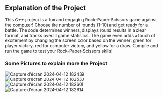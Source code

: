 ## Explanation of the Project
This C++ project is a fun and engaging Rock-Paper-Scissors game against the computer! Choose the number of rounds (1-10) and get ready for a battle. The code determines winners, displays round results in a clear format, and tracks overall game statistics. The game even adds a touch of excitement by changing the screen color based on the winner: green for player victory, red for computer victory, and yellow for a draw.  Compile and run the game to test your Rock-Paper-Scissors skills!
### Some Pictures to explain more the Project
![Capture d’écran 2024-04-12 182439](https://github.com/raedzayoud/Stone-Paper-Scissors-Game-Project/assets/124729087/afcced99-d5be-43f6-8dcd-62f9ad561a19)
![Capture d’écran 2024-04-12 182530](https://github.com/raedzayoud/Stone-Paper-Scissors-Game-Project/assets/124729087/14b52bd5-1362-4651-b09d-8e75fa4b0baa)
![Capture d’écran 2024-04-12 182601](https://github.com/raedzayoud/Stone-Paper-Scissors-Game-Project/assets/124729087/f6e45055-7c2f-4239-96db-f16952dc055e)
![Capture d’écran 2024-04-12 182614](https://github.com/raedzayoud/Stone-Paper-Scissors-Game-Project/assets/124729087/1adec215-0271-4960-adc1-c98db307f8c8)
